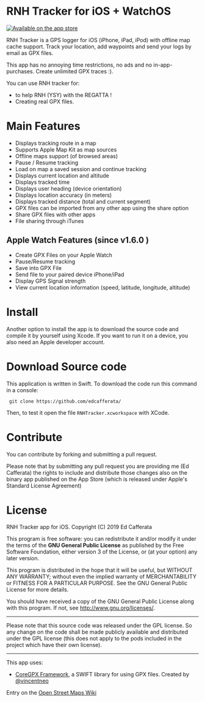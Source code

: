 RNH Tracker for iOS + WatchOS
===============================================
[![Available on the app store](https://merlos.github.io/iOS-Open-GPX-Tracker/images/download-app-store.svg)](https://apps.apple.com/us/app/rnh-tracker/id1598986930)

RNH Tracker is a GPS logger for iOS (iPhone, iPad, iPod) with offline map cache support. 
Track your location, add waypoints and send your logs by email as GPX files.

This app has no annoying time restrictions, no ads and no in-app-purchases. Create unlimited GPX traces :).

You can use RNH tracker for:

 - to help RNH (YSY) with the REGATTA !
 - Creating real GPX files.

# Main Features

 - Displays tracking route in a map
 - Supports Apple Map Kit as map sources
 - Offline maps support (of browsed areas)
 - Pause / Resume tracking
 - Load on map a saved session and continue tracking
 - Displays current location and altitude
 - Displays tracked time
 - Displays user heading (device orientation) 
 - Displays location accuracy (in meters) 
 - Displays tracked distance (total and current segment)
 - GPX files can be imported from any other app using the share option
 - Share GPX files with other apps
 - File sharing through iTunes

## Apple Watch Features (since v1.6.0 )
- Create GPX Files on your Apple Watch
- Pause/Resume tracking
- Save into GPX File
- Send file to your paired device iPhone/iPad
- Display GPS Signal strength
- View current location information (speed, latitude, longitude, altitude)

# Install

Another option to install the app is to download the source code and compile it by yourself using Xcode. If you want to run it on a device, you also need an Apple developer account.

# Download Source code
This application is written in Swift. To download the code run this command in a console:

```
 git clone https://github.com/edcafferata/
```

Then, to test it open the file `RNHTracker.xcworkspace` with XCode.

# Contribute
You can contribute by forking and submitting a pull request.

Please note that by submitting any pull request you are providing me (Ed Cafferata) the rights to include and distribute those changes also on the binary app published on the App Store (which is released under Apple's Standard License Agreement)

License
====================

RNH Tracker app for iOS.  Copyright (C) 2019  Ed Cafferata

This program is free software: you can redistribute it and/or modify
it under the terms of the **GNU General Public License** as published by
the Free Software Foundation, either version 3 of the License, or
(at your option) any later version.

This program is distributed in the hope that it will be useful,
but WITHOUT ANY WARRANTY; without even the implied warranty of
MERCHANTABILITY or FITNESS FOR A PARTICULAR PURPOSE.  See the
GNU General Public License for more details.

You should have received a copy of the GNU General Public License
along with this program.  If not, see <http://www.gnu.org/licenses/>.

----

Please note that this source code was released under the GPL license.  So any change on the code shall be made publicly available and distributed under the GPL license (this does not apply to the pods included in the project which have their own license).

----

This app uses:
- [CoreGPX Framework](https://github.com/vincentneo/CoreGPX), a SWIFT library for using GPX files. Created by [@vincentneo](http://github.com/vincentneo)


Entry on the [Open Street Maps Wiki](https://wiki.openstreetmap.org/wiki/OpenGpxTracker)
